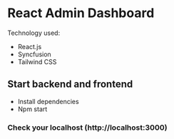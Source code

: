 # React Admin Dashboard

Technology used:
* React.js
* Syncfusion
* Tailwind CSS
## Start backend and frontend
* Install dependencies</br>
* Npm start
### Check your localhost (http://localhost:3000)
